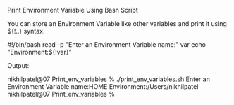 Print Environment Variable Using Bash Script

You can store an Environment Variable like other variables and print it using ${!..} syntax.

#!/bin/bash
read -p "Enter an Environment Variable name:" var
echo "Environment:${!var}"

Output:

nikhilpatel@07 Print_env_variables % ./print_env_variables.sh
Enter an Environment Variable name:HOME
Environment:/Users/nikhilpatel
nikhilpatel@07 Print_env_variables % 
